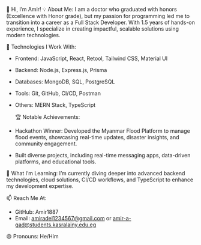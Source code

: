 👋 Hi, I’m Amir!
💡 About Me:
I am a doctor who graduated with honors (Excellence with Honor grade), but my passion for programming led me to transition into a career as a Full Stack Developer. With 1.5 years of hands-on experience, I specialize in creating impactful, scalable solutions using modern technologies.

🌟 Technologies I Work With:
- Frontend: JavaScript, React, Retool, Tailwind CSS, Material UI
- Backend: Node.js, Express.js, Prisma
- Databases: MongoDB, SQL, PostgreSQL
- Tools: Git, GitHub, CI/CD, Postman
- Others: MERN Stack, TypeScript

  🏆 Notable Achievements:
- Hackathon Winner: Developed the Myanmar Flood Platform to manage flood events, showcasing real-time updates, disaster insights, and community engagement.
- Built diverse projects, including real-time messaging apps, data-driven platforms, and educational tools.


🚀 What I’m Learning:
I’m currently diving deeper into advanced backend technologies, cloud solutions, CI/CD workflows, and TypeScript to enhance my development expertise.


📫 Reach Me At:
- GitHub: Amir1887
- Email: amiradel1234567@gmail.com or amir-a-gad@students.kasralainy.edu.eg

  
😄 Pronouns: He/Him



<!---
Amir1887/Amir1887 is a ✨ special ✨ repository because its `README.md` (this file) appears on your GitHub profile.
You can click the Preview link to take a look at your changes.
--->
